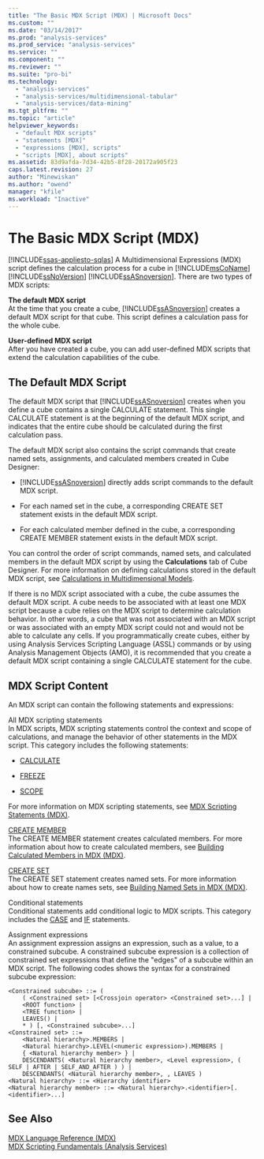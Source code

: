 ```yaml
---
title: "The Basic MDX Script (MDX) | Microsoft Docs"
ms.custom: ""
ms.date: "03/14/2017"
ms.prod: "analysis-services"
ms.prod_service: "analysis-services"
ms.service: ""
ms.component: ""
ms.reviewer: ""
ms.suite: "pro-bi"
ms.technology: 
  - "analysis-services"
  - "analysis-services/multidimensional-tabular"
  - "analysis-services/data-mining"
ms.tgt_pltfrm: ""
ms.topic: "article"
helpviewer_keywords: 
  - "default MDX scripts"
  - "statements [MDX]"
  - "expressions [MDX], scripts"
  - "scripts [MDX], about scripts"
ms.assetid: 83d9afda-7d34-42b5-8f28-20172a905f23
caps.latest.revision: 27
author: "Minewiskan"
ms.author: "owend"
manager: "kfile"
ms.workload: "Inactive"
---
```

# The Basic MDX Script (MDX)
[!INCLUDE[ssas-appliesto-sqlas](../../../includes/ssas-appliesto-sqlas.md)]
  A Multidimensional Expressions (MDX) script defines the calculation process for a cube in [!INCLUDE[msCoName](../../../includes/msconame-md.md)] [!INCLUDE[ssNoVersion](../../../includes/ssnoversion-md.md)] [!INCLUDE[ssASnoversion](../../../includes/ssasnoversion-md.md)]. There are two types of MDX scripts:  
  
 **The default MDX script**  
 At the time that you create a cube, [!INCLUDE[ssASnoversion](../../../includes/ssasnoversion-md.md)] creates a default MDX script for that cube. This script defines a calculation pass for the whole cube.  
  
 **User-defined MDX script**  
 After you have created a cube, you can add user-defined MDX scripts that extend the calculation capabilities of the cube.  
  
## The Default MDX Script  
 The default MDX script that [!INCLUDE[ssASnoversion](../../../includes/ssasnoversion-md.md)] creates when you define a cube contains a single CALCULATE statement. This single CALCULATE statement is at the beginning of the default MDX script, and indicates that the entire cube should be calculated during the first calculation pass.  
  
 The default MDX script also contains the script commands that create named sets, assignments, and calculated members created in Cube Designer:  
  
-   [!INCLUDE[ssASnoversion](../../../includes/ssasnoversion-md.md)] directly adds script commands to the default MDX script.  
  
-   For each named set in the cube, a corresponding CREATE SET statement exists in the default MDX script.  
  
-   For each calculated member defined in the cube, a corresponding CREATE MEMBER statement exists in the default MDX script.  
  
 You can control the order of script commands, named sets, and calculated members in the default MDX script by using the **Calculations** tab of Cube Designer. For more information on defining calculations stored in the default MDX script, see [Calculations in Multidimensional Models](../../../analysis-services/multidimensional-models/calculations-in-multidimensional-models.md).  
  
 If there is no MDX script associated with a cube, the cube assumes the default MDX script. A cube needs to be associated with at least one MDX script because a cube relies on the MDX script to determine calculation behavior. In other words, a cube that was not associated with an MDX script or was associated with an empty MDX script could not and would not be able to calculate any cells. If you programmatically create cubes, either by using Analysis Services Scripting Language (ASSL) commands or by using Analysis Management Objects (AMO), it is recommended that you create a default MDX script containing a single CALCULATE statement for the cube.  
  
## MDX Script Content  
 An MDX script can contain the following statements and expressions:  
  
 All MDX scripting statements  
 In MDX scripts, MDX scripting statements control the context and scope of calculations, and manage the behavior of other statements in the MDX script. This category includes the following statements:  
  
-   [CALCULATE](../../../mdx/mdx-scripting-calculate.md)  
  
-   [FREEZE](../../../mdx/mdx-scripting-freeze.md)  
  
-   [SCOPE](../../../mdx/mdx-scripting-scope.md)  
  
 For more information on MDX scripting statements, see [MDX Scripting Statements &#40;MDX&#41;](../../../mdx/mdx-scripting-statements-mdx.md).  
  
 [CREATE MEMBER](../../../mdx/mdx-data-definition-create-member.md)  
 The CREATE MEMBER statement creates calculated members. For more information about how to create calculated members, see [Building Calculated Members in MDX &#40;MDX&#41;](../../../analysis-services/multidimensional-models/mdx/mdx-calculated-members-building-calculated-members.md).  
  
 [CREATE SET](../../../mdx/mdx-data-definition-create-set.md)  
 The CREATE SET statement creates named sets. For more information about how to create names sets, see [Building Named Sets in MDX &#40;MDX&#41;](../../../analysis-services/multidimensional-models/mdx/mdx-named-sets-building-named-sets.md).  
  
 Conditional statements  
 Conditional statements add conditional logic to MDX scripts. This category includes the [CASE](../../../mdx/case-statement-mdx.md) and [IF](../../../mdx/mdx-scripting-if.md) statements.  
  
 Assignment expressions  
 An assignment expression assigns an expression, such as a value, to a constrained subcube. A constrained subcube expression is a collection of constrained set expressions that define the "edges" of a subcube within an MDX script. The following codes shows the syntax for a constrained subcube expression:  
  
```  
<Constrained subcube> ::= (   
    ( <Constrained set> [<Crossjoin operator> <Constrained set>...] |  
    <ROOT function> |  
    <TREE function> |  
    LEAVES() |  
    * ) [, <Constrained subcube>...]  
<Constrained set> ::=   
    <Natural hierarchy>.MEMBERS |   
    <Natural hierarchy>.LEVEL(<numeric expression>).MEMBERS |   
    { <Natural hierarchy member> } |   
    DESCENDANTS( <Natural hierarchy member>, <Level expression>, ( SELF | AFTER | SELF_AND_AFTER ) ) |   
    DESCENDANTS( <Natural hierarchy member>, , LEAVES )  
<Natural hierarchy> ::= <Hierarchy identifier>  
<Natural hierarchy member> ::= <Natural hierarchy>.<identifier>[.<identifier>...]  
```  
  
## See Also  
 [MDX Language Reference &#40;MDX&#41;](../../../mdx/mdx-language-reference-mdx.md)   
 [MDX Scripting Fundamentals &#40;Analysis Services&#41;](../../../analysis-services/multidimensional-models/mdx/mdx-scripting-fundamentals-analysis-services.md)  
  
  
